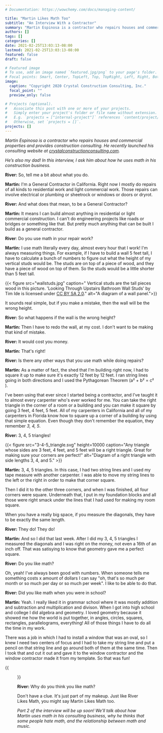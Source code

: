 ```yaml
---
# Documentation: https://wowchemy.com/docs/managing-content/

title: "Martin Likes Math Too"
subtitle: "An Interview With a Contractor"
summary: "Martin Espinosa is a contractor who repairs houses and commercial properties and provides construction consulting. He’s also my dad! In this interview, I ask him about how he uses math in his construction business."
authors: []
tags: []
categories: []
date: 2021-02-25T13:03:13-08:00
lastmod: 2021-02-25T13:03:13-08:00
featured: false
draft: false

# Featured image
# To use, add an image named `featured.jpg/png` to your page's folder.
# Focal points: Smart, Center, TopLeft, Top, TopRight, Left, Right, BottomLeft, Bottom, BottomRight.
image:
  caption: "Copyright 2020 Crystal Construction Consulting, Inc."
  focal_point: ""
  preview_only: false

# Projects (optional).
#   Associate this post with one or more of your projects.
#   Simply enter your project's folder or file name without extension.
#   E.g. `projects = ["internal-project"]` references `content/project/deep-learning/index.md`.
#   Otherwise, set `projects = []`.
projects: []
---
```


*Martin Espinosa is a contractor who repairs houses and commercial properties and provides construction consulting. He recently launched his consulting website at [crystalconstructionconsulting.com](http://www.crystalconstructionconsulting.com).*

*He’s also my dad! In this interview, I ask him about how he uses math in his construction business.* 


**River:** So, tell me a bit about what you do. 

**Martin:** I'm a General Contractor in California. Right now I mostly do repairs of all kinds to residential work and light commercial work. Those repairs can involve electrical or plumbing or sheetrock or windows or doors or dryrot.

**River:** And what does that mean, to be a General Contractor? 

**Martin:** It means I can build almost anything in residential or light commercial construction. I can't do engineering projects like roads or bridges or something like that. But pretty much anything that can be built I build as a general contractor.

**River**: Do you use math in your repair work? 

**Martin:** I use math literally every day, almost every hour that I work! I'm always measuring things. For example, if I have to build a wall 5 feet tall, I have to calculate a bunch of numbers to figure out what the height of my vertical studs would be. The studs are on top of a piece of wood, and they have a piece of wood on top of them. So the studs would be a little shorter than 5 feet tall.

{{< figure src="wallstuds.jpg" caption=" Vertical studs are the tall pieces wood in this picture. 'Looking Through Upstairs Bathroom Wall Studs' by Tim Ide is licensed under [CC BY SA 2.0](https://creativecommons.org/licenses/by-sa/2.0/)." alt="A diagram of a wall panel.">}}

It sounds real simple, but if you make a mistake, then the wall will be the wrong height.

**River:** So what happens if the wall is the wrong height?

**Martin:** Then I have to redo the wall, at my cost. I don't want to be making that kind of mistake.

**River:** It would cost you money.

**Martin:** That's right!

**River:** Is there any other ways that you use math while doing repairs?

**Martin:** As a matter of fact, the shed that I'm building right now, I had to square it up to make sure it's exactly 12 feet by 12 feet. I ran string lines going in both directions and I used the Pythagorean Theorem (a² + b² = c² ). 

I've been using that ever since I started being a contractor, and I’ve taught it to almost every carpenter who's ever worked for me.   You can take the right triangle in the corner of a room or a building and you can make it square by going 3 feet, 4 feet, 5 feet. All of my carpenters in California and all of my carpenters in Florida know how to square up a corner of a building by using that simple equation. 
Even though they don't remember the equation, they remember *3, 4, 5*. 

**River:** 3, 4, 5 triangles!
 
{{< figure src="3-4-5_triangle.svg" height=10000 caption="Any triangle whose sides are 3 feet, 4 feet, and 5 feet will be a right triangle. Great for making sure your corners are perfect!" alt="Diagram of a right triangle with side lengths 3, 4, and 5."  >}}

**Martin:** 3, 4, 5 triangles. In this case, I had two string lines and I used my tape measure with another carpenter. I was able to move my string lines to the left or the right in order to make that corner square.  

Then I did it to the other three corners, and when I was finished, all four corners were square. Underneath that, I put in my foundation blocks and all those were right smack under the lines that I had used for making my room square.

When you have a really big space, if you measure the diagonals, they have to be exactly the same length.

**River:** They do! They do!

**Martin:** And so I did that last week. After I did my 3, 4, 5 triangles I measured the diagonals and I was right on the money, not even a 16th of an inch off. That was satisying to know that geometry gave me a perfect square.

**River:** Do you like math?

Oh, yeah! I've always been good with numbers. When someone tells me something costs x amount of dollars I can say "oh, that's so much per month or so much per day or so much per week". I like to be able to do that.

**River:** Did you like math when you were in school?

**Martin:** Yeah. I really liked it in grammar school where it was mostly addition and subtraction and multiplication and divison. When I got into high school and college I did algebra and geometry. I loved geometry because it showed me how the world is put together, in angles, circles, squares, rectangles, parallelograms, everything! All of those things I have to do all the time in my work.

There was a job in which I had to install a window that was an oval, so I knew I need two centers of focus and I had to take my string line and put a pencil on that string line and go around both of them at the same time. Then I took that and cut it out and gave it to the window contractor and the window contractor made it from my template. So that was fun!


{{<figure src="Drawing_an_ellipse_via_two_tacks_a_loop_and_a_pen.jpg" caption="Two thumbtacks, a piece of string, and a pen are all you need to draw a perfect ellipse every time. 'Drawing an ellipse via two tacks a loop and a pen' by [Dino at English wikipedia](https://en.wikipedia.org/wiki/User:Dino) is licensed under [CC BY SA 3.0](https://creativecommons.org/licenses/by-sa/3.0/)" >}}


**River:** Why do you think you like math?

Don't have a clue. It's just part of my makeup. Just like River Likes Math, you might say Martin Likes Math too.

*Part 2 of the interview will be up soon! We’ll talk about how Martin uses math in his consulting business, why he thinks that some people hate math, and the relationship between math and music.* 

